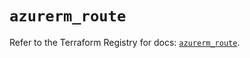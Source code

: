 # `azurerm_route`

Refer to the Terraform Registry for docs: [`azurerm_route`](https://registry.terraform.io/providers/hashicorp/azurerm/4.11.0/docs/resources/route).
